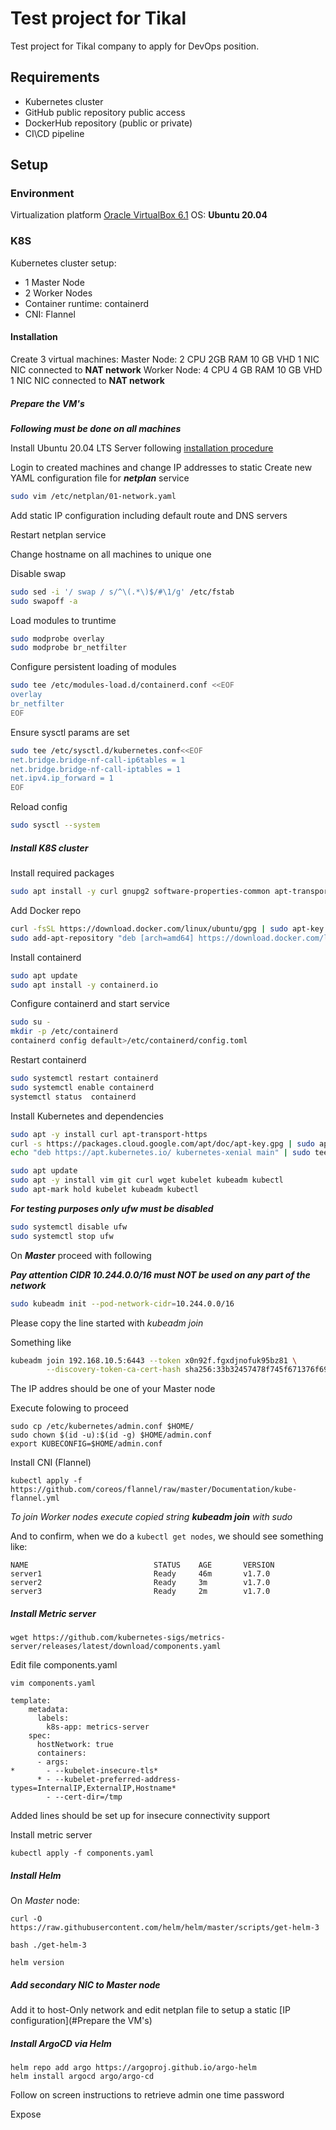 

# Test project for Tikal

Test project for Tikal company to apply for DevOps position.

## Requirements

 - Kubernetes cluster
 - GitHub public repository public access
 - DockerHub repository (public or private)
 - CI\\CD pipeline
## Setup

### Environment

Virtualization platform [Oracle VirtualBox 6.1](https://www.virtualbox.org/wiki/Downloads)
OS: **Ubuntu 20.04**

### K8S

Kubernetes cluster setup:
 - 1 Master Node
 - 2 Worker Nodes
 - Container runtime: containerd
 - CNI: Flannel


#### Installation

Create 3 virtual machines:
 Master Node: 2 CPU 2GB RAM 10 GB VHD 1 NIC
  NIC connected to **NAT network**
 Worker Node: 4 CPU 4 GB RAM 10 GB VHD 1 NIC
  NIC connected to **NAT network**

##### Prepare the VM's

***Following must be done on all machines***

Install Ubuntu 20.04 LTS Server following [installation procedure](https://linuxhint.com/install_ubuntu_virtualbox_2004/)

Login to created machines and change IP addresses to static
Create new YAML configuration file for ***netplan*** service

```bash
sudo vim /etc/netplan/01-network.yaml
```

Add static IP configuration including default route and DNS servers

Restart netplan service

Change hostname on all machines to unique one

Disable swap

```bash
sudo sed -i '/ swap / s/^\(.*\)$/#\1/g' /etc/fstab
sudo swapoff -a
```

Load modules to truntime

```bash
sudo modprobe overlay
sudo modprobe br_netfilter
```

Configure persistent loading of modules

```bash
sudo tee /etc/modules-load.d/containerd.conf <<EOF
overlay
br_netfilter
EOF
```

Ensure sysctl params are set

```bash
sudo tee /etc/sysctl.d/kubernetes.conf<<EOF
net.bridge.bridge-nf-call-ip6tables = 1
net.bridge.bridge-nf-call-iptables = 1
net.ipv4.ip_forward = 1
EOF
```

Reload config

```bash
sudo sysctl --system
```

##### Install K8S cluster

Install required packages

```bash
sudo apt install -y curl gnupg2 software-properties-common apt-transport-https ca-certificates
```

Add Docker repo
```bash
curl -fsSL https://download.docker.com/linux/ubuntu/gpg | sudo apt-key add -
sudo add-apt-repository "deb [arch=amd64] https://download.docker.com/linux/ubuntu $(lsb_release -cs) stable"
```

Install containerd
```bash
sudo apt update
sudo apt install -y containerd.io
```

Configure containerd and start service
```bash
sudo su -
mkdir -p /etc/containerd
containerd config default>/etc/containerd/config.toml
```

Restart containerd

```bash
sudo systemctl restart containerd
sudo systemctl enable containerd
systemctl status  containerd
```

Install Kubernetes and dependencies
```bash
sudo apt -y install curl apt-transport-https
curl -s https://packages.cloud.google.com/apt/doc/apt-key.gpg | sudo apt-key add -
echo "deb https://apt.kubernetes.io/ kubernetes-xenial main" | sudo tee /etc/apt/sources.list.d/kubernetes.list

sudo apt update
sudo apt -y install vim git curl wget kubelet kubeadm kubectl
sudo apt-mark hold kubelet kubeadm kubectl
```

***For testing purposes only ufw must be disabled***

```bash
sudo systemctl disable ufw
sudo systemctl stop ufw
```

On ***Master*** proceed with following

***Pay attention CIDR 10.244.0.0/16 must NOT be used on any part of the network***

```bash
sudo kubeadm init --pod-network-cidr=10.244.0.0/16
```

Please copy the line started with *kubeadm join*

Something like
```bash
kubeadm join 192.168.10.5:6443 --token x0n92f.fgxdjnofuk95bz81 \
        --discovery-token-ca-cert-hash sha256:33b32457478f745f671376f6987a38b1a6697574c7ed98fcab2d9139d472f8ad
```

The IP addres should be one of your Master node

Execute folowing to proceed

```shell
sudo cp /etc/kubernetes/admin.conf $HOME/
sudo chown $(id -u):$(id -g) $HOME/admin.conf
export KUBECONFIG=$HOME/admin.conf
```

Install CNI (Flannel)

```shell
kubectl apply -f https://github.com/coreos/flannel/raw/master/Documentation/kube-flannel.yml
```

*To join Worker nodes execute copied string **kubeadm join** with sudo*

And to confirm, when we do a `kubectl get nodes`, we should see something like:

```shell
NAME                            STATUS    AGE       VERSION
server1                         Ready     46m       v1.7.0
server2                         Ready     3m        v1.7.0
server3                         Ready     2m        v1.7.0
```

##### Install Metric server

```shell
wget https://github.com/kubernetes-sigs/metrics-server/releases/latest/download/components.yaml
```

Edit file components.yaml

```shell
vim components.yaml
```

```shell
template:
    metadata:
      labels:
        k8s-app: metrics-server
    spec:
      hostNetwork: true
      containers:
      - args:
*       - --kubelet-insecure-tls*
      * - --kubelet-preferred-address-types=InternalIP,ExternalIP,Hostname*
        - --cert-dir=/tmp
```

Added lines should be set up for insecure connectivity support

Install metric server

```shell
kubectl apply -f components.yaml
```

##### Install Helm

On *Master* node:

```shell
curl -O https://raw.githubusercontent.com/helm/helm/master/scripts/get-helm-3

bash ./get-helm-3

helm version
```

##### Add secondary NIC to Master node

Add it to host-Only network and edit netplan file to setup a static [IP configuration](#Prepare the VM's)

##### Install ArgoCD via Helm


```shell
helm repo add argo https://argoproj.github.io/argo-helm
helm install argocd argo/argo-cd
```

Follow on screen instructions to retrieve admin one time password

Expose
